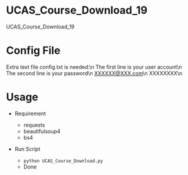 # UCAS_Course_Download_19
UCAS_Course_Download_19
# Config File
Extra text file config.txt is needed:\n
The first line is your user account\n
The second line is your password\n
XXXXXX@XXX.com\n
XXXXXXXX\n

# Usage
+ Requirement
    + requests
    + beautifulsoup4
    + bs4
    
+ Run Script 
    + `python UCAS_Course_Download.py`
    + Done
    
